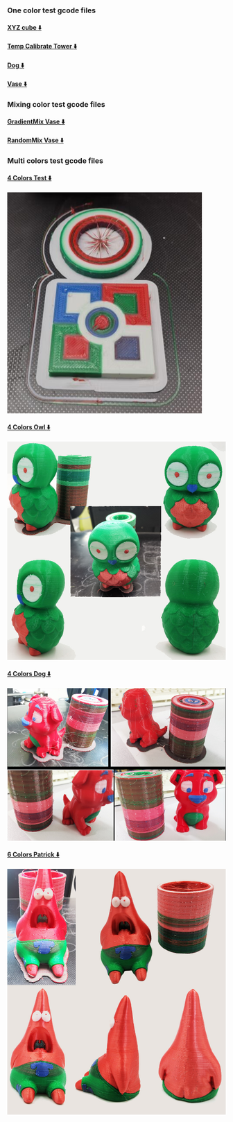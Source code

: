 ### One color test gcode files
#### [XYZ cube :arrow_down:](./xyz_cube.zip)
#### [Temp Calibrate Tower :arrow_down:](./Temp%20Calibrate%20Tower/TempCal_PLA.zip)
#### [Dog :arrow_down:](./1%20Color/Dog.zip)
#### [Vase :arrow_down:](./1%20Color/Vase.zip)

### Mixing color test gcode files
#### [GradientMix Vase :arrow_down:](./Mix%20Color/GradientMix_Vase.zip)
#### [RandomMix Vase :arrow_down:](./Mix%20Color/RandomMix_Vase.zip)

### Multi colors test gcode files
#### [4 Colors Test :arrow_down:](./4%20Color/M4_4C_Test.zip)
![](./4%20Color/M4_4C_test.jpg)
#### [4 Colors Owl :arrow_down:](./4%20Color/M4_4C_owl.zip)
![](./4%20Color/M4_4C_owl.jpg)
#### [4 Colors Dog :arrow_down:](./4%20Color/M4_4C_Dog.zip)
![](./4%20Color/M4_4C_Dog.jpg)
#### [6 Colors Patrick :arrow_down:](./6%20Color/M4_6C_Patrick.zip)
![](./6%20Color/M4_6Color_Patrick.jpg)